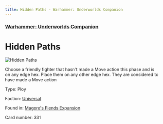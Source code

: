 ```yaml
---
title: Hidden Paths - Warhammer: Underworlds Companion
---
```


### [Warhammer: Underworlds Companion](https://guidokessels.github.io/wh-underworlds)

  

# Hidden Paths

![Hidden Paths](https://warhammerunderworlds.com/wp-content/uploads/sites/6/2018/03/331_ENG.png)

Choose a friendly fighter that hasn't made a Move action this phase and is on any edge hex. Place them on any other edge hex. They are considered to have made a Move action

Type: Ploy

Faction: [Universal](https://guidokessels.github.io/wh-underworlds/factions/universal)

Found in: [Magore's Fiends Expansion](https://guidokessels.github.io/wh-underworlds/locations/magores-fiends-expansion)

Card number: 331

